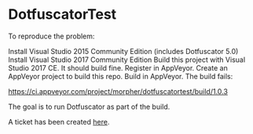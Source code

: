 # DotfuscatorTest

To reproduce the problem:

Install Visual Studio 2015 Community Edition (includes Dotfuscator 5.0)
Install Visual Studio 2017 Community Edition
Build this project with Visual Studio 2017 CE. It should build fine.
Register in AppVeyor.
Create an AppVeyor project to build this repo.
Build in AppVeyor. The build fails: 

https://ci.appveyor.com/project/morpher/dotfuscatortest/build/1.0.3

The goal is to run Dotfuscator as part of the build.

A ticket has been created [here](https://help.appveyor.com/discussions/problems/13462-you-must-first-accept-the-end-user-license-agreement-before-using-dotfuscator).

